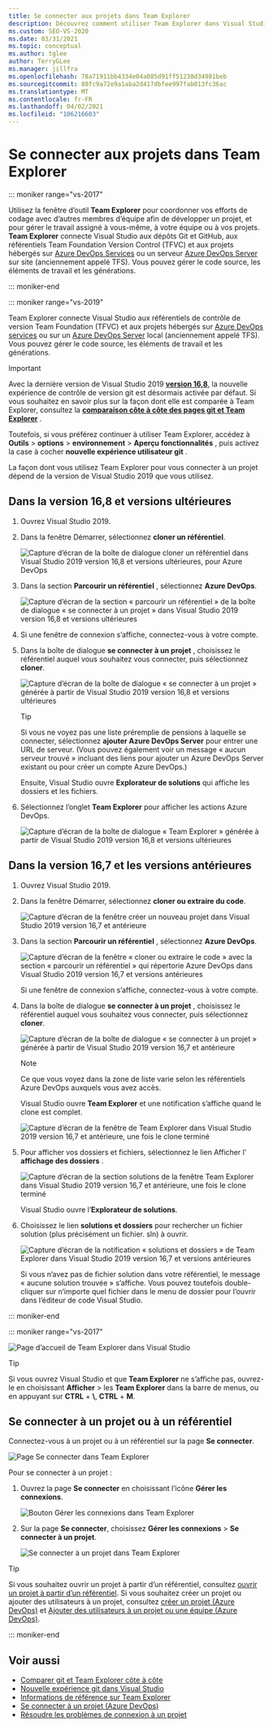 ```yaml
---
title: Se connecter aux projets dans Team Explorer
description: Découvrez comment utiliser Team Explorer dans Visual Studio pour travailler avec les membres de l’équipe pour développer et gérer des projets.
ms.custom: SEO-VS-2020
ms.date: 03/31/2021
ms.topic: conceptual
ms.author: tglee
author: TerryGLee
ms.manager: jillfra
ms.openlocfilehash: 78a71911bb4334e04a085d91ff51238d34981beb
ms.sourcegitcommit: 80fc9a72e9a1aba2d417dbfee997fab013fc36ac
ms.translationtype: MT
ms.contentlocale: fr-FR
ms.lasthandoff: 04/02/2021
ms.locfileid: "106216603"
---
```

# <a name="connect-to-projects-in-team-explorer"></a>Se connecter aux projets dans Team Explorer

::: moniker range="vs-2017"

Utilisez la fenêtre d’outil **Team Explorer** pour coordonner vos efforts de codage avec d’autres membres d’équipe afin de développer un projet, et pour gérer le travail assigné à vous-même, à votre équipe ou à vos projets. **Team Explorer** connecte Visual Studio aux dépôts Git et GitHub, aux référentiels Team Foundation Version Control (TFVC) et aux projets hébergés sur [Azure DevOps Services](/azure/devops/user-guide/what-is-azure-devops-services) ou un serveur [Azure DevOps Server](/azure/devops/index-all) sur site (anciennement appelé TFS). Vous pouvez gérer le code source, les éléments de travail et les générations.

::: moniker-end

::: moniker range="vs-2019"

Team Explorer connecte Visual Studio aux référentiels de contrôle de version Team Foundation (TFVC) et aux projets hébergés sur [Azure DevOps services](/azure/devops/user-guide/what-is-azure-devops-services) ou sur un [Azure DevOps Server](/azure/devops/user-guide/about-azure-devops-services-tfs?view=azure-devops&preserve-view=true) local (anciennement appelé TFS). Vous pouvez gérer le code source, les éléments de travail et les générations.

> [!IMPORTANT]
> Avec la dernière version de Visual Studio 2019 [**version 16,8**](/visualstudio/releases/2019/release-notes/), la nouvelle expérience de contrôle de version git est désormais activée par défaut. Si vous souhaitez en savoir plus sur la façon dont elle est comparée à Team Explorer, consultez la [**comparaison côte à côte des pages git et Team Explorer**](git-team-explorer-feature-comparison.md) .
>
> Toutefois, si vous préférez continuer à utiliser Team Explorer, accédez à **Outils** > **options** > **environnement** > **Aperçu fonctionnalités** , puis activez la case à cocher **nouvelle expérience utilisateur git** .

La façon dont vous utilisez Team Explorer pour vous connecter à un projet dépend de la version de Visual Studio 2019 que vous utilisez.

## <a name="in-version-168-and-later"></a>Dans la version 16,8 et versions ultérieures

1. Ouvrez Visual Studio 2019.

1. Dans la fenêtre Démarrer, sélectionnez **cloner un référentiel**.

   ![Capture d’écran de la boîte de dialogue cloner un référentiel dans Visual Studio 2019 version 16,8 et versions ultérieures, pour Azure DevOps](../ide/media/vs-2019/clone-repository.png)

1. Dans la section **Parcourir un référentiel** , sélectionnez **Azure DevOps**.

    ![Capture d’écran de la section « parcourir un référentiel » de la boîte de dialogue « se connecter à un projet » dans Visual Studio 2019 version 16,8 et versions ultérieures](../ide/media/vs-2019/browse-repository-azure-devops.png)

1. Si une fenêtre de connexion s’affiche, connectez-vous à votre compte.

1. Dans la boîte de dialogue **se connecter à un projet** , choisissez le référentiel auquel vous souhaitez vous connecter, puis sélectionnez **cloner**.

      ![Capture d’écran de la boîte de dialogue « se connecter à un projet » générée à partir de Visual Studio 2019 version 16,8 et versions ultérieures](../ide/media/vs-2019/connect-project-azure-devops.png)

      > [!TIP]
      > Si vous ne voyez pas une liste préremplie de pensions à laquelle se connecter, sélectionnez **ajouter Azure DevOps Server** pour entrer une URL de serveur. (Vous pouvez également voir un message « aucun serveur trouvé » incluant des liens pour ajouter un Azure DevOps Server existant ou pour créer un compte Azure DevOps.)

   Ensuite, Visual Studio ouvre **Explorateur de solutions** qui affiche les dossiers et les fichiers.

1. Sélectionnez l’onglet **Team Explorer** pour afficher les actions Azure DevOps.

      ![Capture d’écran de la boîte de dialogue « Team Explorer » générée à partir de Visual Studio 2019 version 16,8 et versions ultérieures](../ide/media/vs-2019/team-explorer-azure-devops.png)

## <a name="in-version-167-and-earlier"></a>Dans la version 16,7 et les versions antérieures

1. Ouvrez Visual Studio 2019.

1. Dans la fenêtre Démarrer, sélectionnez **cloner ou extraire du code**.

   ![Capture d’écran de la fenêtre créer un nouveau projet dans Visual Studio 2019 version 16,7 et antérieure](../get-started/media/vs-2019/clone-checkout-code-dark.png)

1. Dans la section **Parcourir un référentiel** , sélectionnez **Azure DevOps**.

   ![Capture d’écran de la fenêtre « cloner ou extraire le code » avec la section « parcourir un référentiel » qui répertorie Azure DevOps dans Visual Studio 2019 version 16,7 et versions antérieures](../get-started/media/vs-2019/clone-checkout-code-git-repo-dark.png)

   Si une fenêtre de connexion s’affiche, connectez-vous à votre compte.

1. Dans la boîte de dialogue **se connecter à un projet** , choisissez le référentiel auquel vous souhaitez vous connecter, puis sélectionnez **cloner**.

      ![Capture d’écran de la boîte de dialogue « se connecter à un projet » générée à partir de Visual Studio 2019 version 16,7 et antérieure](../get-started/media/open-proj-azure-devops-connect-cloud-clone.png)

    > [!NOTE]
    > Ce que vous voyez dans la zone de liste varie selon les référentiels Azure DevOps auxquels vous avez accès.

   Visual Studio ouvre **Team Explorer** et une notification s’affiche quand le clone est complet.

     ![Capture d’écran de la fenêtre de Team Explorer dans Visual Studio 2019 version 16,7 et antérieure, une fois le clone terminé](../get-started/media/vs-2019/clone-complete-azure-devops.png)

1. Pour afficher vos dossiers et fichiers, sélectionnez le lien Afficher l' **affichage des dossiers** .

     ![Capture d’écran de la section solutions de la fenêtre Team Explorer dans Visual Studio 2019 version 16,7 et antérieure, une fois le clone terminé](../get-started/media/vs-2019/show-folder-view-azure-devops.png)

     Visual Studio ouvre l’**Explorateur de solutions**.

1. Choisissez le lien **solutions et dossiers** pour rechercher un fichier solution (plus précisément un fichier. sln) à ouvrir.

      ![Capture d’écran de la notification « solutions et dossiers » de Team Explorer dans Visual Studio 2019 version 16,7 et versions antérieures](../get-started/media/open-proj-repo-solutions-folders.png)

   Si vous n’avez pas de fichier solution dans votre référentiel, le message « aucune solution trouvée » s’affiche. Vous pouvez toutefois double-cliquer sur n’importe quel fichier dans le menu de dossier pour l’ouvrir dans l’éditeur de code Visual Studio.

::: moniker-end

::: moniker range="vs-2017"

![Page d’accueil de Team Explorer dans Visual Studio](media/team-explorer/team-explorer.png "La page Team Explorer-page d’hébergement de Visual Studio.")

> [!TIP]
> Si vous ouvrez Visual Studio et que **Team Explorer** ne s’affiche pas, ouvrez-le en choisissant **Afficher**  >  les **Team Explorer** dans la barre de menus, ou en appuyant sur **CTRL** + **&#92;**, **CTRL** + **M**.

## <a name="connect-to-a-project-or-repository"></a>Se connecter à un projet ou à un référentiel

Connectez-vous à un projet ou à un référentiel sur la page **Se connecter**.

![Page Se connecter dans Team Explorer](media/team-explorer/connect.png "Page Team Explorer-Connect dans Visual Studio")

Pour se connecter à un projet :

1. Ouvrez la page **Se connecter** en choisissant l’icône **Gérer les connexions**.

   ![Bouton Gérer les connexions dans Team Explorer](media/team-explorer/manage-connections.png "Le bouton Team Explorer-gérer les connexions dans Visual Studio.")

1. Sur la page **Se connecter**, choisissez **Gérer les connexions** > **Se connecter à un projet**.

   ![Se connecter à un projet dans Team Explorer](media/team-explorer/connect-project.png "L’option Team Explorer-se connecter à un projet dans Visual Studio.")

> [!TIP]
> Si vous souhaitez ouvrir un projet à partir d’un référentiel, consultez [ouvrir un projet à partir d’un référentiel](../get-started/tutorial-open-project-from-repo-visual-studio-2017.md). Si vous souhaitez créer un projet ou ajouter des utilisateurs à un projet, consultez [créer un projet (Azure DevOps)](/azure/devops/organizations/projects/create-project) et [Ajouter des utilisateurs à un projet ou une équipe (Azure DevOps)](/azure/devops/organizations/security/add-users-team-project).

::: moniker-end

## <a name="see-also"></a>Voir aussi

- [Comparer git et Team Explorer côte à côte](git-team-explorer-feature-comparison.md)
- [Nouvelle expérience git dans Visual Studio](git-with-visual-studio.md)
- [Informations de référence sur Team Explorer](reference/team-explorer-reference.md)
- [Se connecter à un projet (Azure DevOps)](/azure/devops/organizations/projects/connect-to-projects)
- [Résoudre les problèmes de connexion à un projet](/azure/devops/user-guide/troubleshoot-connection?view=azure-devops&preserve-view=true)
